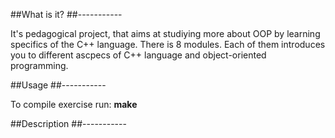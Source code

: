   ##What is it?
  ##-----------
  
  It's pedagogical project, that aims at studiying more about OOP by learning specifics of the C++ language.
  There is 8 modules. Each of them introduces you to different ascpecs of C++ language and object-oriented programming.
  
  ##Usage
  ##-----------
  
  To compile exercise run:
    **make**
  
  ##Description
  ##-----------
  
  
 
  
